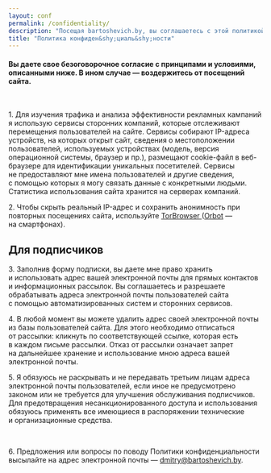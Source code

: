 ```yaml
---
layout: conf
permalink: /confidentiality/
description: "Посещая bartoshevich.by, вы соглашаетесь с этой политикой. В ином случае — закройте сайт."
title: "Политика конфиден&shy;циаль&shy;ности"
---
```



<h4>Вы&nbsp;даете свое безоговорочное согласие с&nbsp;принципами и&nbsp;условиями, описанными ниже. В&nbsp;ином случае — воздержитесь от&nbsp;посещений сайта. </h4>
<p>&nbsp;</p>
<p>1.  Для изучения трафика и&nbsp;анализа эффективности рекламных кампаний я&nbsp;использую сервисы сторонних компаний, которые отслеживают перемещения пользователей на&nbsp;сайте. Сервисы собирают IP-адреса устройств, на&nbsp;которых открыт сайт, сведения о&nbsp;местоположении пользователей, используемых устройствах (модель, версия операционной системы, браузер и&nbsp;пр.), размещают cookie-файл в&nbsp;веб-браузере для идентификации уникальных посетителей. Сервисы не&nbsp;предоставляют мне имена пользователей и&nbsp;другие сведения, с&nbsp;помощью которых я&nbsp;могу связать данные с&nbsp;конкретными людьми. Статистика использования сайта хранится на&nbsp;серверах компаний.</p>
<p>2. Чтобы скрыть реальный IP-адрес и&nbsp;сохранить анонимность при повторных посещениях сайта, используйте <a href="https://www.torproject.org/projects/torbrowser.html.en">TorBrowser </a> (<a href="https://guardianproject.info/apps/orbot/">Orbot</a>&nbsp;— на&nbsp;смартфонах). </p>


<h2>Для подписчиков </h2>
<p>3. Заполнив форму подписки, вы&nbsp;даете мне право хранить и&nbsp;использовать адрес вашей электронной почты для прямых контактов и&nbsp;информационных рассылок. Вы&nbsp;соглашаетесь и&nbsp;разрешаете обрабатывать адреса электронной почты пользователей сайта с&nbsp;помощью автоматизированных систем и&nbsp;сторонних сервисов.</p>
<p>4. В&nbsp;любой момент вы&nbsp;можете удалить адрес своей электронной почты из&nbsp;базы пользователей сайта. Для этого необходимо отписаться от&nbsp;рассылки: кликнуть по&nbsp;соответствующей ссылке, которая есть в&nbsp;каждом письме рассылки. Отказ от&nbsp;рассылки означает запрет на&nbsp;дальнейшее хранение и&nbsp;использование мною адреса вашей электронной почты.</p>
<p>5. Я&nbsp;обязуюсь не&nbsp;раскрывать и&nbsp;не&nbsp;передавать третьим лицам адреса электронной почты пользователей, если иное не&nbsp;предусмотрено законом или не&nbsp;требуется для улучшения обслуживания подписчиков. Для предотвращения несанкционированного доступа и&nbsp;использования обязуюсь применять все имеющиеся в&nbsp;распоряжении технические и&nbsp;организационные средства. </p>
<br>
<p>6. Предложения или вопросы по&nbsp;поводу Политики конфиденциальности высылайте на&nbsp;адрес электронной почты&nbsp;— <a href="mailto:dmitry@bartoshevich.by">dmitry@bartoshevich.by</a>. </p>

